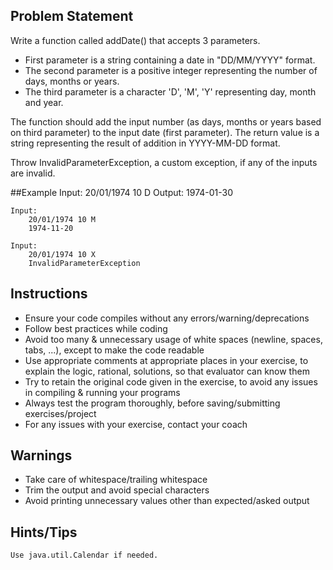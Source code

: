 ## Problem Statement
Write a function called addDate() that accepts 3 parameters. 

- First parameter is a string containing a date in "DD/MM/YYYY" format. 
- The second parameter is a positive integer representing the number of days, months or years. 
- The third parameter is a character 'D', 'M', 'Y' representing day, month and year. 

The function should add the input number (as days, months or years based on third parameter) to the input date (first parameter). The return value is a string representing the result of addition in YYYY-MM-DD format. 

Throw InvalidParameterException, a custom exception, if any of the inputs are invalid.

##Example
	Input:
		20/01/1974 10 D
	Output:
		1974-01-30

	Input:
		20/01/1974 10 M
		1974-11-20

	Input:
		20/01/1974 10 X
		InvalidParameterException
		
## Instructions
- Ensure your code compiles without any errors/warning/deprecations 
- Follow best practices while coding
- Avoid too many & unnecessary usage of white spaces (newline, spaces, tabs, ...), except to make the code readable
- Use appropriate comments at appropriate places in your exercise, to explain the logic, rational, solutions, so that evaluator can know them  
- Try to retain the original code given in the exercise, to avoid any issues in compiling & running your programs
- Always test the program thoroughly, before saving/submitting exercises/project
- For any issues with your exercise, contact your coach

## Warnings
- Take care of whitespace/trailing whitespace
- Trim the output and avoid special characters
- Avoid printing unnecessary values other than expected/asked output

## Hints/Tips
    Use java.util.Calendar if needed.
